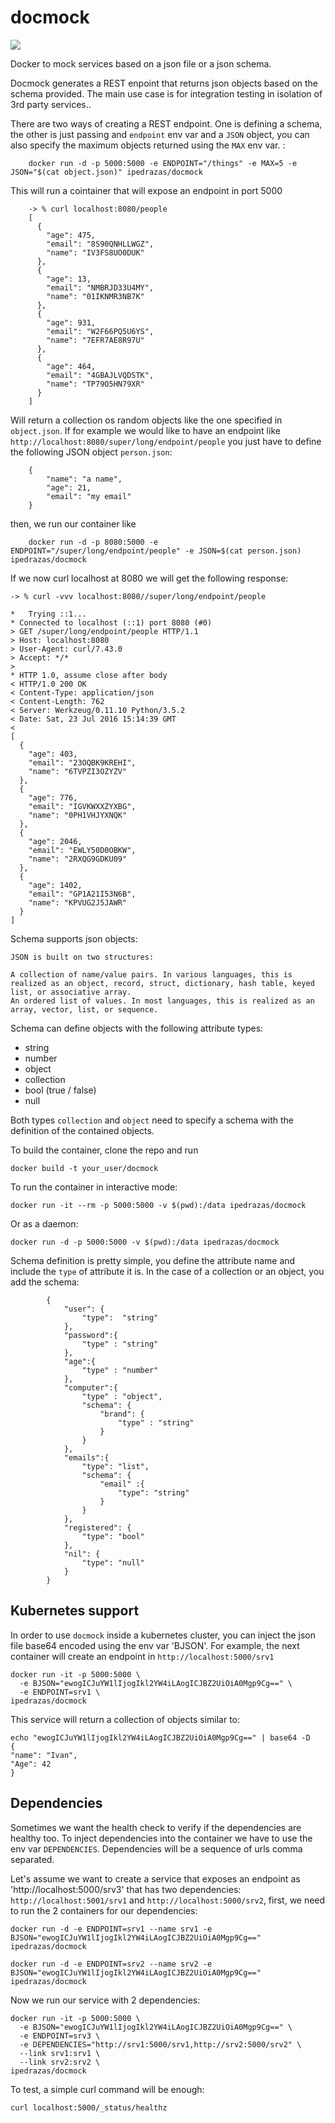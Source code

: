 # docmock

[![](https://images.microbadger.com/badges/image/ipedrazas/docmock.svg)](https://microbadger.com/images/ipedrazas/docmock "Get your own image badge on microbadger.com")

Docker to mock services based on a json file or a json schema.

Docmock generates a REST enpoint that returns json objects based on the schema provided. The main use case is for integration testing in isolation of 3rd party services..


There are two ways of creating a REST endpoint. One is defining a schema, the other is just passing and `endpoint` env var and a `JSON` object, you can also specify the maximum objects returned using the `MAX` env var. :

        docker run -d -p 5000:5000 -e ENDPOINT="/things" -e MAX=5 -e JSON="$(cat object.json)" ipedrazas/docmock

This will run a cointainer that will expose an endpoint in port 5000

        -> % curl localhost:8080/people
        [
          {
            "age": 475,
            "email": "8S90QNHLLWGZ",
            "name": "IV3FS8UO0DUK"
          },
          {
            "age": 13,
            "email": "NMBRJD33U4MY",
            "name": "01IKNMR3NB7K"
          },
          {
            "age": 931,
            "email": "W2F66PQ5U6YS",
            "name": "7EFR7AE8R97U"
          },
          {
            "age": 464,
            "email": "4GBAJLVQDSTK",
            "name": "TP79O5HN79XR"
          }
        ]

Will return a collection os random objects like the one specified in `object.json`. If for example we would like to have an endpoint like `http://localhost:8080/super/long/endpoint/people` you just have to define the following JSON object `person.json`:

        {
            "name": "a name",
            "age": 21,
            "email": "my email"
        }

then, we run our container like

        docker run -d -p 8080:5000 -e ENDPOINT="/super/long/endpoint/people" -e JSON=$(cat person.json) ipedrazas/docmock

If we now curl localhost at 8080 we will get the following response:

    -> % curl -vvv localhost:8080//super/long/endpoint/people

    *   Trying ::1...
    * Connected to localhost (::1) port 8080 (#0)
    > GET /super/long/endpoint/people HTTP/1.1
    > Host: localhost:8080
    > User-Agent: curl/7.43.0
    > Accept: */*
    >
    * HTTP 1.0, assume close after body
    < HTTP/1.0 200 OK
    < Content-Type: application/json
    < Content-Length: 762
    < Server: Werkzeug/0.11.10 Python/3.5.2
    < Date: Sat, 23 Jul 2016 15:14:39 GMT
    <
    [
      {
        "age": 403,
        "email": "23OQBK9KREHI",
        "name": "6TVPZI3OZYZV"
      },
      {
        "age": 776,
        "email": "IGVKWXXZYXBG",
        "name": "0PH1VHJYXNQK"
      },
      {
        "age": 2046,
        "email": "EWLY50D0OBKW",
        "name": "2RXQG9GDKU09"
      },
      {
        "age": 1402,
        "email": "GP1A21I53N6B",
        "name": "KPVUG2J5JAWR"
      }
    ]

Schema supports json objects:

```
JSON is built on two structures:

A collection of name/value pairs. In various languages, this is realized as an object, record, struct, dictionary, hash table, keyed list, or associative array.
An ordered list of values. In most languages, this is realized as an array, vector, list, or sequence.

```
Schema can define objects with the following attribute types:

* string
* number
* object
* collection
* bool (true / false)
* null

Both types `collection` and `object` need to specify a schema with the definition of the contained objects.


To build the container, clone the repo and run

    docker build -t your_user/docmock

To run the container in interactive mode:

    docker run -it --rm -p 5000:5000 -v $(pwd):/data ipedrazas/docmock

Or as a daemon:

    docker run -d -p 5000:5000 -v $(pwd):/data ipedrazas/docmock

Schema definition is pretty simple, you define the attribute name and include the `type` of attribute it is. In the case of a collection or an object, you add the schema:

```
        {
            "user": {
                "type":  "string"
            },
            "password":{
                "type" : "string"
            },
            "age":{
                "type" : "number"
            },
            "computer":{
                "type" : "object",
                "schema": {
                    "brand": {
                        "type" : "string"
                    }
                }
            },
            "emails":{
                "type": "list",
                "schema": {
                    "email" :{
                        "type": "string"
                    }
                }
            },
            "registered": {
                "type": "bool"
            },
            "nil": {
                "type": "null"
            }
        }
```

## Kubernetes support

In order to use `docmock` inside a kubernetes cluster, you can inject the json file base64 encoded using the env var 'BJSON'. For example, the next container will create an endpoint in `http://localhost:5000/srv1`

    docker run -it -p 5000:5000 \
      -e BJSON="ewogICJuYW1lIjogIkl2YW4iLAogICJBZ2UiOiA0Mgp9Cg==" \
      -e ENDPOINT=srv1 \
    ipedrazas/docmock


This service will return a collection of objects similar to:

    echo "ewogICJuYW1lIjogIkl2YW4iLAogICJBZ2UiOiA0Mgp9Cg==" | base64 -D
    {
    "name": "Ivan",
    "Age": 42
    }

## Dependencies

Sometimes we want the health check to verify if the dependencies are healthy too. To inject dependencies into the container we have to use the env var `DEPENDENCIES`. Dependencies will be a sequence of urls comma separated.

Let's assume we want to create a service that exposes an endpoint as 'http://localhost:5000/srv3' that has two dependencies: `http://localhost:5001/srv1` and `http://localhost:5000/srv2`, first, we need to run the 2 containers
for our dependencies:

    docker run -d -e ENDPOINT=srv1 --name srv1 -e BJSON="ewogICJuYW1lIjogIkl2YW4iLAogICJBZ2UiOiA0Mgp9Cg==" ipedrazas/docmock

    docker run -d -e ENDPOINT=srv2 --name srv2 -e BJSON="ewogICJuYW1lIjogIkl2YW4iLAogICJBZ2UiOiA0Mgp9Cg==" ipedrazas/docmock

Now we run our service with 2 dependencies:

    docker run -it -p 5000:5000 \
      -e BJSON="ewogICJuYW1lIjogIkl2YW4iLAogICJBZ2UiOiA0Mgp9Cg==" \
      -e ENDPOINT=srv3 \
      -e DEPENDENCIES="http://srv1:5000/srv1,http://srv2:5000/srv2" \
      --link srv1:srv1 \
      --link srv2:srv2 \
    ipedrazas/docmock

To test, a simple curl command will be enough:

    curl localhost:5000/_status/healthz
